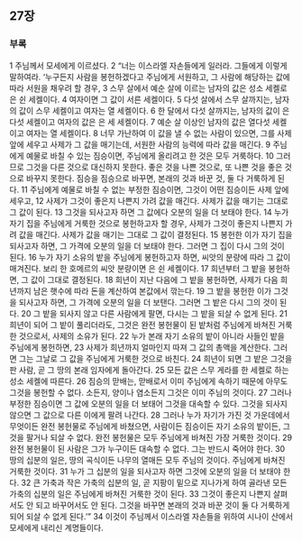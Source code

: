 ## 27장
### 부록
1 주님께서 모세에게 이르셨다.
2 “너는 이스라엘 자손들에게 일러라. 그들에게 이렇게 말하여라. ‘누구든지 사람을 봉헌하겠다고 주님에게 서원하고, 그 사람에 해당하는 값에 따라 서원을 채우려 할 경우,
3 스무 살에서 예순 살에 이르는 남자의 값은 성소 세켈로 은 쉰 세켈이다.
4 여자이면 그 값이 서른 세켈이다.
5 다섯 살에서 스무 살까지는, 남자의 값이 스무 세켈이고 여자는 열 세켈이다.
6 한 달에서 다섯 살까지는, 남자의 값이 은 다섯 세켈이고 여자의 값은 은 세 세켈이다.
7 예순 살 이상인 남자의 값은 열다섯 세켈이고 여자는 열 세켈이다.
8 너무 가난하여 이 값을 낼 수 없는 사람이 있으면, 그를 사제 앞에 세우고 사제가 그 값을 매기는데, 서원한 사람의 능력에 따라 값을 매긴다.
9 주님에게 예물로 바칠 수 있는 짐승이면, 주님에게 올리려고 한 것은 모두 거룩하다.
10 그러므로 그것을 다른 것으로 대신하지 못한다. 좋은 것을 나쁜 것으로, 또 나쁜 것을 좋은 것으로 바꾸지 못한다. 짐승을 짐승으로 바꾸면, 본래의 것과 바꾼 것, 둘 다 거룩하게 된다.
11 주님에게 예물로 바칠 수 없는 부정한 짐승이면, 그것이 어떤 짐승이든 사제 앞에 세우고,
12 사제가 그것이 좋은지 나쁜지 가려 값을 매긴다. 사제가 값을 매기는 그대로 그 값이 된다.
13 그것을 되사고자 하면 그 값에다 오분의 일을 더 보태야 한다.
14 누가 자기 집을 주님에게 거룩한 것으로 봉헌하고자 할 경우, 사제가 그것이 좋은지 나쁜지 가려 값을 매긴다. 사제가 값을 매기는 그대로 그 값이 결정된다.
15 봉헌한 이가 자기 집을 되사고자 하면, 그 가격에 오분의 일을 더 보태야 한다. 그러면 그 집이 다시 그의 것이 된다.
16 누가 자기 소유의 밭을 주님에게 봉헌하고자 하면, 씨앗의 분량에 따라 그 값이 매겨진다. 보리 한 호메르의 씨앗 분량이면 은 쉰 세켈이다.
17 희년부터 그 밭을 봉헌하면, 그 값이 그대로 결정된다.
18 희년이 지난 다음에 그 밭을 봉헌하면, 사제가 다음 희년까지 남은 햇수에 따라 돈을 계산하여 본값에서 깎는다.
19 그 밭을 봉헌한 이가 그것을 되사고자 하면, 그 가격에 오분의 일을 더 보탠다. 그러면 그 밭은 다시 그의 것이 된다.
20 그 밭을 되사지 않고 다른 사람에게 팔면, 다시는 그 밭을 되살 수 없게 된다.
21 희년이 되어 그 밭이 풀리더라도, 그것은 완전 봉헌물이 된 밭처럼 주님에게 바쳐진 거룩한 것으로서, 사제의 소유가 된다.
22 누가 본래 자기 소유의 밭이 아니라 사들인 밭을 주님에게 봉헌하면,
23 사제가 희년까지 얼마인지 따져 그 값의 총액을 계산한다. 그러면 그는 그날로 그 값을 주님에게 거룩한 것으로 바친다.
24 희년이 되면 그 밭은 그것을 판 사람, 곧 그 땅의 본래 임자에게 돌아간다.
25 모든 값은 스무 게라를 한 세켈로 하는 성소 세켈에 따른다.
26 짐승의 맏배는, 맏배로서 이미 주님에게 속하기 때문에 아무도 그것을 봉헌할 수 없다. 소든지, 양이나 염소든지 그것은 이미 주님의 것이다.
27 그러나 부정한 짐승이면 그 값에 오분의 일을 더 보태어 그것을 대속할 수 있다. 그것을 되사지 않으면 그 값으로 다른 이에게 팔려 나간다.
28 그러나 누가 자기가 가진 것 가운데에서 무엇이든 완전 봉헌물로 주님에게 바쳤으면, 사람이든 짐승이든 자기 소유의 밭이든, 그것을 팔거나 되살 수 없다. 완전 봉헌물은 모두 주님에게 바쳐진 가장 거룩한 것이다.
29 완전 봉헌물이 된 사람은 그가 누구이든 대속할 수 없다. 그는 반드시 죽어야 한다.
30 땅의 십분의 일은, 땅의 곡식이든 나무의 열매든 모두 주님의 것이다. 주님에게 바쳐진 거룩한 것이다.
31 누가 그 십분의 일을 되사고자 하면 그것에 오분의 일을 더 보태야 한다.
32 큰 가축과 작은 가축의 십분의 일, 곧 지팡이 밑으로 지나가게 하여 골라낸 모든 가축의 십분의 일은 주님에게 바쳐진 거룩한 것이 된다.
33 그것이 좋은지 나쁜지 살펴서도 안 되고 바꾸어서도 안 된다. 그것을 바꾸면 본래의 것과 바꾼 것이 둘 다 거룩하게 되어 되살 수 없게 된다.’”
34 이것이 주님께서 이스라엘 자손들을 위하여 시나이 산에서 모세에게 내리신 계명들이다.
